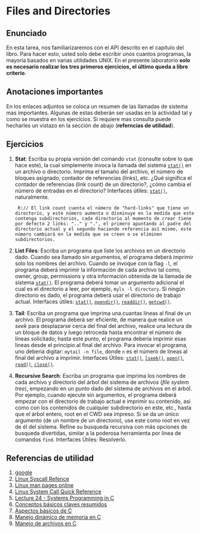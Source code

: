 # Files and Directories #

## Enunciado ##

En esta tarea, nos familiarizaremos con el API descrito en el capítulo del libro. Para hacer esto, usted solo debe escribir unos cuantos programas, la mayoría basados en varias utilidades UNIX. En el presente laboratorio **solo es necesario realizar los tres primeros ejercicios, el último queda a libre criterio**.

## Anotaciones importantes ##

En los enlaces adjuntos se coloca un resumen de las llamadas de sistema mas importantes. Algunas de estas deberán ser usadas en la actividad tal y como se muestra en los ejercicios. Si requiere mas consulta puede hecharles un vistazo en la sección de abajo (**referncias de utilidad**).

## Ejercicios ##

1. **Stat**: Escriba su propia versión del comando ```stat``` (consulte sobre lo que hace este), la cual simplemente invoca la llamada del sistema [```stat()```](http://man7.org/linux/man-pages/man2/stat.2.html) en un archivo o directorio. Imprima el tamaño del archivo, el número de bloques asignado, contador de referencias (links), etc. ¿Qué significa el contador de referencias (link count) de un directorio?, ¿cómo cambia el número de entradas en el directorio? Interfaces útiles: [```stat()```](http://man7.org/linux/man-pages/man2/stat.2.html), naturalmente.

        R:// El link count cuenta el número de "hard-links" que tiene un directorio, y este número aumenta o disminuye en la medida que este contenga subdirectorios, cada directorio al momento de crear tiene por defecto 2 links: ".." y ".", el primero apuntando al padre del directorio actual y el segundo haciendo referencia así mismo, este número cambiará en la medida que se creen o se eliminen subdirectorios.

2. **List Files**: Escriba un programa que liste los archivos en un directorio dado. Cuando sea llamado sin argumentos, el programa deberá imprimir solo los nombres del archivo. Cuando se invoque con la flag ```-l```, el programa deberá imprimir la información de cada archivo tal como, owner, group, permissions y otra información obtenida de la llamada de sistema [```stat()```](http://man7.org/linux/man-pages/man2/stat.2.html). El programa deberá tomar un argumento adicional el cual es el directorio a leer, por ejemplo, ```myls -l directory```.  Si ningún directorio es dado, el programa deberá usar el directorio de trabajo actual. Interfaces útiles: [```stat()```](http://man7.org/linux/man-pages/man2/stat.2.html), [```opendir()```](http://man7.org/linux/man-pages/man3/opendir.3.html), [```readdir()```](http://man7.org/linux/man-pages/man2/readdir.2.html), [```getcwd()```](http://man7.org/linux/man-pages/man2/getcwd.2.html).

3. **Tail**: Escriba un programa que imprima una cuantas líneas al final de un archivo. El programa deberá ser eficiente, de manera que realice un *seek* para desplazarse cerca del final del archivo, realice una lectura de un bloque de datos y luego retroceda hasta encontrar el número de líneas solicitado; hasta este punto, el programa debería imprimir esas lineas desde el principio al final del archivo. Para invocar el programa, uno deberia digitar: ```mytail -n file```, donde ```n``` es el número de lineas al final del archivo a imprimir. Interfaces Útiles: [```stat()```](http://man7.org/linux/man-pages/man2/stat.2.html), [```lseek()```](http://man7.org/linux/man-pages/man2/lseek.2.html), [```open()```](http://man7.org/linux/man-pages/man2/open.2.html), [```read()```](http://man7.org/linux/man-pages/man2/read.2.html), [```close()```](http://man7.org/linux/man-pages/man2/close.2.html).

4. **Recursive Search**: Escriba un programa que imprima los nombres de cada archivo y directorio del árbol del sistema de archivos (*file system tree*), empezando en un punto dado del sistema de archivos en el árbol. Por ejemplo, cuando ejecute sin argumentos, el programa deberá empezar con el directorio de trabajo actual e imprimir su contenido, así como con los contenidos de cualquier subdirectorio en este, etc., hasta que el árbol entero, root en el CWD sea impreso. Si se da un único argumento (de un nombre de un directorio), use este como root en vez de él del sistema. Refine su busqueda recursiva con más opciones de busqueda divertidas, similar a la poderosa herramienta por línea de comandos ```find```. Interfaces Útiles: Resolverlo.


## Referencias de utilidad ##

1. [google](https://www.google.com/)
2. [Linux Syscall Refence](https://syscalls.kernelgrok.com/)
3. [Linux man pages online](http://man7.org/linux/man-pages/index.html)
4. [Linux System Call Quick Reference](http://www.cheat-sheets.org/saved-copy/Linux_Syscall_quickref.pdf)
5. [Lecture 24 - Systems Programming in C](https://www.cs.cmu.edu/~guna/15-123S11/Lectures/Lecture24.pdf)
6. [Conceptos básicos claves resumidos](https://docs.google.com/document/d/1-336S7oKYwzSSSH-vzks8lGJ0R5VJoZu3PGBsz3vP2w/edit?usp=sharing)
7. [Aspectos básicos de C](https://github.com/repos-SO-UdeA/lab3)
8. [Manejo dinámico de memoria en C](https://github.com/repos-SO-UdeA/lab5)
9. [Manejo de archivos en C](https://github.com/repos-SO-UdeA/lab6)

